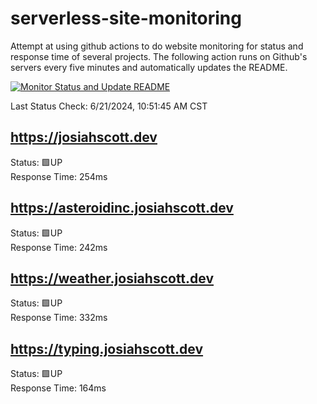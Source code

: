# serverless-site-monitoring
Attempt at using github actions to do website monitoring for status and response time of several projects. The following action runs on Github's servers every five minutes and automatically updates the README.  

[![Monitor Status and Update README](https://github.com/JosiahSco/serverless-site-monitoring/actions/workflows/monitor.yaml/badge.svg)](https://github.com/JosiahSco/serverless-site-monitoring/actions/workflows/monitor.yaml)

Last Status Check: 6/21/2024, 10:51:45 AM CST

## https://josiahscott.dev
Status: 🟩UP  
Response Time: 254ms

## https://asteroidinc.josiahscott.dev
Status: 🟩UP  
Response Time: 242ms

## https://weather.josiahscott.dev
Status: 🟩UP  
Response Time: 332ms

## https://typing.josiahscott.dev
Status: 🟩UP  
Response Time: 164ms

